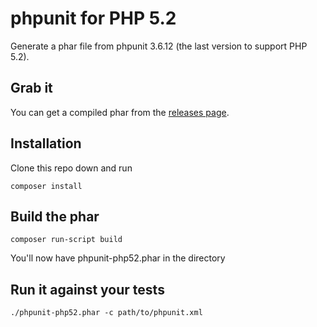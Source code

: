 # phpunit for PHP 5.2

Generate a phar file from phpunit 3.6.12 (the last version to support
PHP 5.2).

## Grab it

You can get a compiled phar from the [releases page](https://github.com/treffynnon/php5.2-phpunit3.6.12-phar/releases).

## Installation

Clone this repo down and run

    composer install

## Build the phar

    composer run-script build

You'll now have phpunit-php52.phar in the directory

## Run it against your tests

    ./phpunit-php52.phar -c path/to/phpunit.xml
